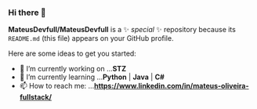 ### Hi there 👋


**MateusDevfull/MateusDevfull** is a ✨ _special_ ✨ repository because its `README.md` (this file) appears on your GitHub profile.

Here are some ideas to get you started:

- 🔭 I’m currently working on ...**STZ**
- 🌱 I’m currently learning ...**Python** | **Java** | **C#** 
- 📫 How to reach me: ...**https://www.linkedin.com/in/mateus-oliveira-fullstack/** 
